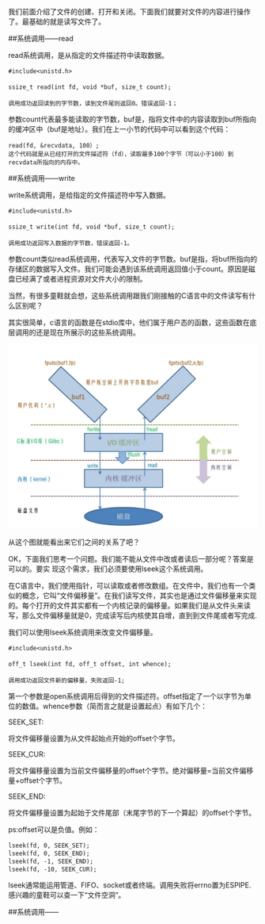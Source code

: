 我们前面介绍了文件的创建、打开和关闭。下面我们就要对文件的内容进行操作了。最基础的就是读写文件了。

##系统调用——read

read系统调用，是从指定的文件描述符中读取数据。
```
#include<unistd.h>

ssize_t read(int fd, void *buf, size_t count);

调用成功返回读到的字节数，读到文件尾则返回0。错误返回-1；
```

参数count代表最多能读取的字节数，buf是，指将文件中的内容读取到buf所指向的缓冲区中（buf是地址）。我们在上一小节的代码中可以看到这个代码：
        
    read(fd, &recvdata, 100）;
    这个代码就是从已经打开的文件描述符（fd），读取最多100个字节（可以小于100）到recvdata所指向的内存中。




##系统调用——write

write系统调用，是给指定的文件描述符中写入数据。

```
#include<unistd.h>

ssize_t write(int fd, void *buf, size_t count);

调用成功返回写入数据的字节数，错误返回-1。
```

参数count类似read系统调用，代表写入文件的字节数。buf是指，将buf所指向的存储区的数据写入文件。我们可能会遇到该系统调用返回值小于count。原因是磁盘已经满了或者进程资源对文件大小的限制。


当然，有很多童鞋就会想，这些系统调用跟我们刚接触的C语言中的文件读写有什么区别呢？

其实很简单，c语言的函数是在stdio库中，他们属于用户态的函数，这些函数在底层调用的还是现在所展示的这些系统调用。

![](images/two_kinds_of_io.png)


从这个图就能看出来它们之间的关系了吧？

OK，下面我们思考一个问题。我们能不能从文件中改或者读后一部分呢？答案是可以的。要实
现这个需求，我们必须要使用lseek这个系统调用。

在C语言中，我们使用指针，可以读取或者修改数组。在文件中，我们也有一个类似的概念，它叫“文件偏移量”。在我们读写文件，其实也是通过文件偏移量来实现的。每个打开的文件其实都有一个内核记录的偏移量。如果我们是从文件头来读写，那么文件偏移量就是0，完成读写后内核使其自增，直到到文件尾或者写完成.

我们可以使用lseek系统调用来改变文件偏移量。
```
#include<unistd.h>

off_t lseek(int fd, off_t offset, int whence);

调用成功返回文件新的偏移量，失败返回-1;
```

第一个参数是open系统调用后得到的文件描述符。offset指定了一个以字节为单位的数值。whence参数（简而言之就是设置起点）有如下几个：


SEEK_SET:

将文件偏移量设置为从文件起始点开始的offset个字节。

SEEK_CUR:

将文件偏移量设置为当前文件偏移量的offset个字节。绝对偏移量=当前文件偏移量+offset个字节。

SEEK_END:

将文件偏移量设置为起始于文件尾部（末尾字节的下一个算起）的offset个字节。

ps:offset可以是负值。例如：
```
lseek(fd, 0, SEEK_SET);
lseek(fd, 0, SEEK_END);
lseek(fd, -1, SEEK_END);
lseek(fd, -10, SEEK_CUR);
```
lseek通常能运用管道、FIFO、socket或者终端。调用失败将errno置为ESPIPE.感兴趣的童鞋可以查一下“文件空洞”。

##系统调用——